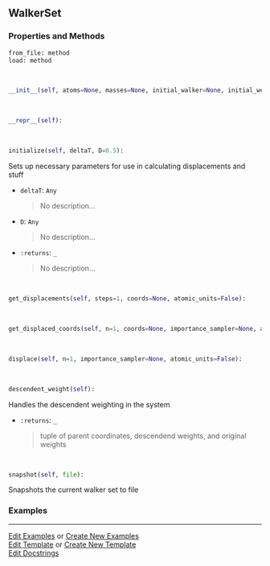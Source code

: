 ## <a id="RynLib.DoMyCode.WalkerSet.WalkerSet">WalkerSet</a>


### Properties and Methods
```python
from_file: method
load: method
```
<a id="RynLib.DoMyCode.WalkerSet.WalkerSet.__init__" class="docs-object-method">&nbsp;</a>
```python
__init__(self, atoms=None, masses=None, initial_walker=None, initial_weights=1.0, num_walkers=None, mpi_manager=None, walkers_per_core=None): 
```

<a id="RynLib.DoMyCode.WalkerSet.WalkerSet.__repr__" class="docs-object-method">&nbsp;</a>
```python
__repr__(self): 
```

<a id="RynLib.DoMyCode.WalkerSet.WalkerSet.initialize" class="docs-object-method">&nbsp;</a>
```python
initialize(self, deltaT, D=0.5): 
```
Sets up necessary parameters for use in calculating displacements and stuff
- `deltaT`: `Any`
    >No description...
- `D`: `Any`
    >No description...
- `:returns`: `_`
    >No description...

<a id="RynLib.DoMyCode.WalkerSet.WalkerSet.get_displacements" class="docs-object-method">&nbsp;</a>
```python
get_displacements(self, steps=1, coords=None, atomic_units=False): 
```

<a id="RynLib.DoMyCode.WalkerSet.WalkerSet.get_displaced_coords" class="docs-object-method">&nbsp;</a>
```python
get_displaced_coords(self, n=1, coords=None, importance_sampler=None, atomic_units=False): 
```

<a id="RynLib.DoMyCode.WalkerSet.WalkerSet.displace" class="docs-object-method">&nbsp;</a>
```python
displace(self, n=1, importance_sampler=None, atomic_units=False): 
```

<a id="RynLib.DoMyCode.WalkerSet.WalkerSet.descendent_weight" class="docs-object-method">&nbsp;</a>
```python
descendent_weight(self): 
```
Handles the descendent weighting in the system
- `:returns`: `_`
    >tuple of parent coordinates, descendend weights, and original weights

<a id="RynLib.DoMyCode.WalkerSet.WalkerSet.snapshot" class="docs-object-method">&nbsp;</a>
```python
snapshot(self, file): 
```
Snapshots the current walker set to file

### Examples


___

[Edit Examples](https://github.com/McCoyGroup/References/edit/gh-pages/Documentation/examples/RynLib/DoMyCode/WalkerSet/WalkerSet.md) or 
[Create New Examples](https://github.com/McCoyGroup/References/new/gh-pages/?filename=Documentation/examples/RynLib/DoMyCode/WalkerSet/WalkerSet.md) <br/>
[Edit Template](https://github.com/McCoyGroup/References/edit/gh-pages/Documentation/templates/RynLib/DoMyCode/WalkerSet/WalkerSet.md) or 
[Create New Template](https://github.com/McCoyGroup/References/new/gh-pages/?filename=Documentation/templates/RynLib/DoMyCode/WalkerSet/WalkerSet.md) <br/>
[Edit Docstrings](https://github.com/McCoyGroup/RynLib/edit/master/DoMyCode/WalkerSet.py?message=Update%20Docs)